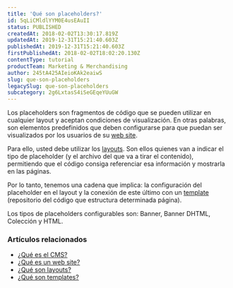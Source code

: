 ```yaml
---
title: 'Qué son placeholders?'
id: 5qLiCMldlYYM0E4usEAuII
status: PUBLISHED
createdAt: 2018-02-02T13:30:17.819Z
updatedAt: 2019-12-31T15:21:40.603Z
publishedAt: 2019-12-31T15:21:40.603Z
firstPublishedAt: 2018-02-02T18:02:20.130Z
contentType: tutorial
productTeam: Marketing & Merchandising
author: 245tA425AIeioKAk2eaiwS
slug: que-son-placeholders
legacySlug: que-son-placeholders
subcategory: 2g6LxtasS4iSeGEqeYUuGW
---
```


Los placeholders son fragmentos de código que se pueden utilizar en cualquier layout y aceptan condiciones de visualización. En otras palabras, son elementos predefinidos que deben configurarse para que puedan ser visualizados por los usuarios de su [web site](/es/tutorial/que-es-un-web-site).

Para ello, usted debe utilizar los [layouts](/es/tutorial/que-son-layouts). Son ellos quienes van a indicar el tipo de placeholder (y el archivo del que va a tirar el contenido), permitiendo que el código consiga referenciar esa información y mostrarla en las páginas. 

Por lo tanto, tenemos una cadena que implica: la configuración del placeholder en el layout y la conexión de este último con un [template](/es/tutorial/que-son-templates) (repositorio del código que estructura determinada página).

Los tipos de placeholders configurables son: Banner, Banner DHTML, Colección y HTML.

### Artículos relacionados
- [¿Qué es el CMS?](/es/faq/que-es-el-cms)
- [¿Qué es un web site?](/es/tutorial/que-es-un-web-site)
- [¿Qué son layouts?](/es/tutorial/que-son-layouts)
- [¿Qué son templates?](/es/tutorial/que-son-templates)
